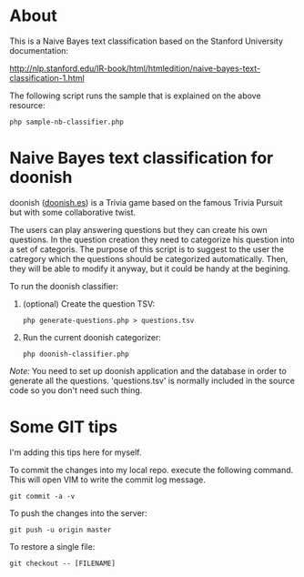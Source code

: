 # About

This is a Naive Bayes text classification based on the Stanford University documentation:

http://nlp.stanford.edu/IR-book/html/htmledition/naive-bayes-text-classification-1.html

The following script runs the sample that is explained on the above resource:

    php sample-nb-classifier.php

# Naive Bayes text classification for doonish

doonish ([doonish.es](http://doonish.es "doonish trivial colavorativo")) is a Trivia game based on 
the famous Trivia Pursuit but with some collaborative twist.  

The users can play answering questions but they can create his own questions. In the
question creation they need to categorize his question into a set of categoris. The purpose
of this script is to suggest to the user the catregory which the questions should be 
categorized automatically. Then, they will be able to modify it anyway, but it could be handy
at the begining.

To run the doonish classifier:

1. (optional) Create the question TSV:

    `php generate-questions.php > questions.tsv`

2. Run the current doonish categorizer:

    `php doonish-classifier.php`

*Note:* You need to set up doonish application and the database in order to generate all the questions. 'questions.tsv' is normally  included in the source code so you don't need such thing.

# Some GIT tips

I'm adding this tips here for myself.

To commit the changes into my local repo. execute the following command. This will open VIM to write the commit log message.

    git commit -a -v 

To push the changes into the server:

    git push -u origin master

To restore a single file:

    git checkout -- [FILENAME]




